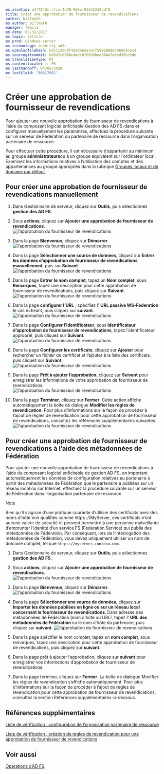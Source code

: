 ```yaml
---
ms.assetid: a4f7842c-cfca-4d78-916e-023d12a9cdf0
title: Créer une approbation de fournisseur de revendications
author: billmath
ms.author: billmath
manager: femila
ms.date: 05/31/2017
ms.topic: article
ms.prod: windows-server
ms.technology: identity-adfs
ms.openlocfilehash: bd5c13dbdf4258b6a87dcf599299dd7969da5acd
ms.sourcegitcommit: b00d7c8968c4adc8f699dbee694afe6ed36bc9de
ms.translationtype: MT
ms.contentlocale: fr-FR
ms.lasthandoff: 04/08/2020
ms.locfileid: "80817062"
---
```

# <a name="create-a-claims-provider-trust"></a>Créer une approbation de fournisseur de revendications

Pour ajouter une nouvelle approbation de fournisseur de revendications à l’aide du composant logiciel enfichable Gestion des AD FS\-dans et configurer manuellement les paramètres, effectuez la procédure suivante sur un serveur de Fédération du partenaire de ressource dans l’organisation partenaire de ressource.  
  
Pour effectuer cette procédure, il est nécessaire d’appartenir au minimum au groupe **administrateurs**ou à un groupe équivalent sur l’ordinateur local.  Examinez les informations relatives à l’utilisation des comptes et des appartenances au groupe appropriés dans la rubrique [Groupes locaux et de domaine par défaut](https://go.microsoft.com/fwlink/?LinkId=83477).   
  
## <a name="to-create-a-claims-provider-trust-manually"></a>Pour créer une approbation de fournisseur de revendications manuellement  
  
1.  Dans Gestionnaire de serveur, cliquez sur **Outils**, puis sélectionnez **gestion des AD FS**.  
  
2.  Sous **actions**, cliquez sur **Ajouter une approbation de fournisseur de revendications**.  
![l’approbation du fournisseur de revendications](media/Create-a-Claims-Provider-Trust/addclaim1.PNG)   
  
3.  Dans la page **Bienvenue**, cliquez sur **Démarrer**. 
![l’approbation du fournisseur de revendications](media/Create-a-Claims-Provider-Trust/addclaim2.PNG)    
  
4.  Dans la page **Sélectionner une source de données**, cliquez sur **Entrer les données d’approbation de fournisseur de revendications manuellement**, puis sur **Suivant**.  
![l’approbation du fournisseur de revendications](media/Create-a-Claims-Provider-Trust/addclaim3.PNG)     

5.  Dans la page **Entrer le nom complet**, tapez un **Nom complet**, sous **Remarques**, tapez une description pour cette approbation de fournisseur de revendications, puis cliquez sur **Suivant**.  
![l’approbation du fournisseur de revendications](media/Create-a-Claims-Provider-Trust/addclaim4.PNG)     

6.  Dans la page **configurer l’URL** , spécifiez l' **URL passive WS-Federation** le cas échéant, puis cliquez sur **suivant**.
![l’approbation du fournisseur de revendications](media/Create-a-Claims-Provider-Trust/addclaim5.PNG)     

8. Dans la page **Configurer l’identificateur**, sous **Identificateur d’approbation de fournisseur de revendications**, tapez l’identificateur approprié, puis cliquez sur **Suivant**.  
![l’approbation du fournisseur de revendications](media/Create-a-Claims-Provider-Trust/addclaim6.PNG)    

9. Dans la page **Configurer les certificats**, cliquez sur **Ajouter** pour rechercher un fichier de certificat et l’ajouter à la liste des certificats, puis cliquez sur **Suivant**.  
![l’approbation du fournisseur de revendications](media/Create-a-Claims-Provider-Trust/addclaim7.PNG)    

10. Dans la page **Prêt à ajouter l’approbation**, cliquez sur **Suivant** pour enregistrer les informations de votre approbation de fournisseur de revendications.  
![l’approbation du fournisseur de revendications](media/Create-a-Claims-Provider-Trust/addclaim8.PNG)    

11. Dans la page **Terminer**, cliquez sur **Fermer**. Cette action affiche automatiquement la boîte de dialogue **Modifier les règles de revendication**. Pour plus d’informations sur la façon de procéder à l’ajout de règles de revendication pour cette approbation de fournisseur de revendications, consultez les références supplémentaires suivantes.  
![l’approbation du fournisseur de revendications](media/Create-a-Claims-Provider-Trust/addclaim9.PNG)

## <a name="to-create-a-claims-provider-trust-using-federation-metadata"></a>Pour créer une approbation de fournisseur de revendications à l’aide des métadonnées de Fédération
Pour ajouter une nouvelle approbation de fournisseur de revendications à l’aide du composant logiciel enfichable de gestion AD FS, en important automatiquement les données de configuration relatives au partenaire à partir des métadonnées de Fédération que le partenaire a publiées sur un réseau local ou sur Internet, effectuez la procédure suivante sur un serveur de Fédération dans l’organisation partenaire de ressource.

>[!NOTE]
>Bien qu’il s’agisse d’une pratique courante d’utiliser des certificats avec des noms d’hôte non qualifiés comme https :\//MyServer, ces certificats n’ont aucune valeur de sécurité et peuvent permettre à une personne malveillante d’emprunter l’identité d’un service FS (Federation Service) qui publie des métadonnées de Fédération. Par conséquent, lors de l’interrogation des métadonnées de Fédération, vous devez uniquement utiliser un nom de domaine complet, tel que `https://myserver.contoso.com`.

1.  Dans Gestionnaire de serveur, cliquez sur **Outils**, puis sélectionnez **gestion des AD FS**.  
  
2.  Sous **actions**, cliquez sur **Ajouter une approbation de fournisseur de revendications**.  
![l’approbation du fournisseur de revendications](media/Create-a-Claims-Provider-Trust/addclaim1.PNG)   
  
3.  Dans la page **Bienvenue**, cliquez sur **Démarrer**. 
![l’approbation du fournisseur de revendications](media/Create-a-Claims-Provider-Trust/addclaim2.PNG)    
  
4.  Dans la page **Sélectionner une source de données**, cliquez sur **Importer les données publiées en ligne ou sur un réseau local concernant le fournisseur de revendications**. Dans adresse des métadonnées de Fédération (nom d’hôte ou URL), tapez l' **URL des métadonnées de Fédération** ou le nom d’hôte du partenaire, puis cliquez sur **suivant**.
![l’approbation du fournisseur de revendications](media/Create-a-Claims-Provider-Trust/addclaim10.PNG)    

5.  Dans la page spécifier le nom complet, tapez un **nom complet**, sous remarques, tapez une description pour cette approbation de fournisseur de revendications, puis cliquez sur **suivant**.

6.  Dans la page prêt à ajouter l’approbation, cliquez sur **suivant** pour enregistrer vos informations d’approbation de fournisseur de revendications.

7.  Dans la page terminer, cliquez sur **Fermer**. La boîte de dialogue Modifier les règles de revendication s’affiche automatiquement. Pour plus d’informations sur la façon de procéder à l’ajout de règles de revendication pour cette approbation de fournisseur de revendications, consultez la section Références supplémentaires ci-dessous.



    
## <a name="additional-references"></a>Références supplémentaires  
[Liste de vérification : configuration de l’organisation partenaire de ressource](../../ad-fs/deployment/Checklist--Configuring-the-Resource-Partner-Organization.md)  
  
[Liste de vérification : création de règles de revendication pour une approbation de fournisseur de revendications](../../ad-fs/deployment/Checklist--Creating-Claim-Rules-for-a-Claims-Provider-Trust.md)  
  
## <a name="see-also"></a>Voir aussi  
[Opérations d’AD FS](../../ad-fs/AD-FS-2016-Operations.md) 
  
